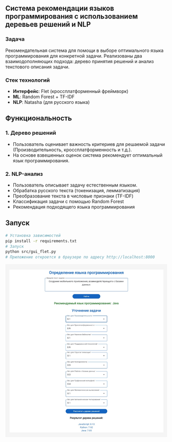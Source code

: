## Система рекомендации языков программирования с использованием деревьев решений и NLP

### Задача
Рекомендательная система для помощи в выборе оптимального языка программирования для конкретной задачи. Реализованы два взаимодополняющих подхода: дерево принятия решений и анализ текстового описания задачи.

### Стек технологий
- **Интерфейс**: Flet (кроссплатформенный фреймворк)
- **ML**: Random Forest + TF-IDF 
- **NLP**: Natasha (для русского языка)

## Функциональность

### 1. Дерево решений
- Пользователь оценивает важность критериев для решаемой задачи (Производительность, кроссплатформенность и т.д.).
- На основе взвешенных оценок система рекомендует оптимальный язык программирования.

### 2. NLP-анализ
- Пользователь описывает задачу естественным языком. 
- Обрабатка русского текста (токенизация, лемматизация)
- Преобразование текста в числовые признаки (TF-IDF)
- Классификация задачи с помощью Random Forest
- Рекомендация подходящего языка программирования

## Запуск
```bash
# Установка зависимостей
pip install -r requirements.txt
# Запуск  
python src/gui_flet.py
# Приложение откроется в браузере по адресу http://localhost:8000
```

![Интерфейс](screen.jpg)


